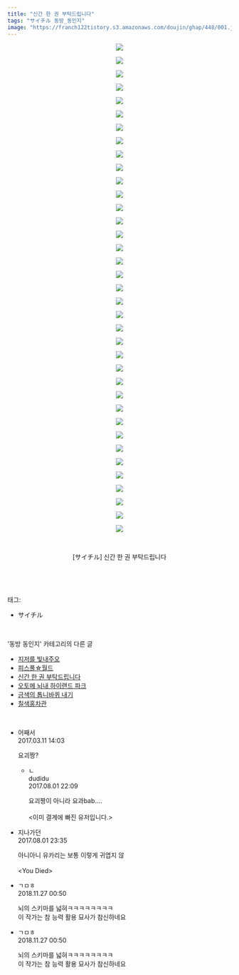 ```yaml
---
title: "신간 한 권 부탁드립니다"
tags: "サイチル 동방_동인지"
image: "https://franch122tistory.s3.amazonaws.com/doujin/ghap/448/001.jpg"
---
```

<div class="article">
<p style="text-align: center; clear: none; float: none;"><img src="{{ site.imgserver8 }}/ghap/448/001.jpg"/></p>
<p style="text-align: center; clear: none; float: none;"><img src="{{ site.imgserver8 }}/ghap/448/002.jpg"/></p>
<p style="text-align: center; clear: none; float: none;"><img src="{{ site.imgserver8 }}/ghap/448/003.jpg"/></p>
<p style="text-align: center; clear: none; float: none;"><img src="{{ site.imgserver8 }}/ghap/448/004.jpg"/></p>
<p style="text-align: center; clear: none; float: none;"><img src="{{ site.imgserver8 }}/ghap/448/005.jpg"/></p>
<p style="text-align: center; clear: none; float: none;"><img src="{{ site.imgserver8 }}/ghap/448/006.jpg"/></p>
<p style="text-align: center; clear: none; float: none;"><img src="{{ site.imgserver8 }}/ghap/448/007.jpg"/></p>
<p style="text-align: center; clear: none; float: none;"><img src="{{ site.imgserver8 }}/ghap/448/008.jpg"/></p>
<p style="text-align: center; clear: none; float: none;"><img src="{{ site.imgserver8 }}/ghap/448/009.jpg"/></p>
<p style="text-align: center; clear: none; float: none;"><img src="{{ site.imgserver8 }}/ghap/448/010.jpg"/></p>
<p style="text-align: center; clear: none; float: none;"><img src="{{ site.imgserver8 }}/ghap/448/011.jpg"/></p>
<p style="text-align: center; clear: none; float: none;"><img src="{{ site.imgserver8 }}/ghap/448/012.jpg"/></p>
<p style="text-align: center; clear: none; float: none;"><img src="{{ site.imgserver8 }}/ghap/448/013.jpg"/></p>
<p style="text-align: center; clear: none; float: none;"><img src="{{ site.imgserver8 }}/ghap/448/014.jpg"/></p>
<p style="text-align: center; clear: none; float: none;"><img src="{{ site.imgserver8 }}/ghap/448/015.jpg"/></p>
<p style="text-align: center; clear: none; float: none;"><img src="{{ site.imgserver8 }}/ghap/448/016.jpg"/></p>
<p style="text-align: center; clear: none; float: none;"><img src="{{ site.imgserver8 }}/ghap/448/017.jpg"/></p>
<p style="text-align: center; clear: none; float: none;"><img src="{{ site.imgserver8 }}/ghap/448/018.jpg"/></p>
<p style="text-align: center; clear: none; float: none;"><img src="{{ site.imgserver8 }}/ghap/448/019.jpg"/></p>
<p style="text-align: center; clear: none; float: none;"><img src="{{ site.imgserver8 }}/ghap/448/020.jpg"/></p>
<p style="text-align: center; clear: none; float: none;"><img src="{{ site.imgserver8 }}/ghap/448/021.jpg"/></p>
<p style="text-align: center; clear: none; float: none;"><img src="{{ site.imgserver8 }}/ghap/448/022.jpg"/></p>
<p style="text-align: center; clear: none; float: none;"><img src="{{ site.imgserver8 }}/ghap/448/023.jpg"/></p>
<p style="text-align: center; clear: none; float: none;"><img src="{{ site.imgserver8 }}/ghap/448/024.jpg"/></p>
<p style="text-align: center; clear: none; float: none;"><img src="{{ site.imgserver8 }}/ghap/448/025.jpg"/></p>
<p style="text-align: center; clear: none; float: none;"><img src="{{ site.imgserver8 }}/ghap/448/026.jpg"/></p>
<p style="text-align: center; clear: none; float: none;"><img src="{{ site.imgserver8 }}/ghap/448/027.jpg"/></p>
<p style="text-align: center; clear: none; float: none;"><img src="{{ site.imgserver8 }}/ghap/448/028.jpg"/></p>
<p style="text-align: center; clear: none; float: none;"><img src="{{ site.imgserver8 }}/ghap/448/029.jpg"/></p>
<p style="text-align: center; clear: none; float: none;"><img src="{{ site.imgserver8 }}/ghap/448/030.jpg"/></p>
<p style="text-align: center; clear: none; float: none;"><img src="{{ site.imgserver8 }}/ghap/448/031.jpg"/></p>
<p style="text-align: center; clear: none; float: none;"><img src="{{ site.imgserver8 }}/ghap/448/032.jpg"/></p>
<p style="text-align: center; clear: none; float: none;"><img src="{{ site.imgserver8 }}/ghap/448/033.jpg"/></p>
<p style="text-align: center; clear: none; float: none;"><img src="{{ site.imgserver8 }}/ghap/448/034.jpg"/></p>
<p style="text-align: center; clear: none; float: none;"><img src="{{ site.imgserver8 }}/ghap/448/035.jpg"/></p>
<p style="text-align: center; clear: none; float: none;"><img src="{{ site.imgserver8 }}/ghap/448/036.jpg"/></p>
<p style="text-align: center; clear: none; float: none;"><img src="{{ site.imgserver8 }}/ghap/448/037.jpg"/></p>
<p style="text-align: center; clear: none; float: none;"><br/></p>
<p style="text-align: center; clear: none; float: none;">[サイチル] 신간 한 권 부탁드립니다</p>
<p><br/></p>
</div><br/>
<div class="tagTrail">
<p>태그: </p>
<ul>
<li>サイチル</li>
</ul>
</div><br/>
<div class="another">
<p>'동방 동인지' 카테고리의 다른 글</p>
<ul>
<li><a href="/ghap_450">지저를 빛내주오</a></li>
<li><a href="/ghap_449">피스풀☆월드</a></li>
<li><a href="/ghap_448">신간 한 권 부탁드립니다</a></li>
<li><a href="/ghap_447">오토메 뇌내 하이랜드 파크</a></li>
<li><a href="/ghap_446">금색의 톱니바퀴 내기</a></li>
<li><a href="/ghap_444">칠색홍차관</a></li>
</ul>
</div><br/>
<div class="cb_module cb_fluid">
<div class="cb_wrt cb_profile">
<div class="comment">
<ul>
<li class="cb_thumb_off" id="comment14936660">
<div class="cb_comment_area">
<div class="cb_info_area">
<div class="cb_section">
<span class="cb_nick_name">어째서</span>
</div>
<div class="cb_section">
<span class="cb_date">2017.03.11 14:03 </span>
</div>
</div>
<div class="cb_dsc_comment">
<p class="cb_dsc">
											요괴짱?
										</p>
</div>
<ul>
<li class="cb_thumb_off" id="comment15049543">
<span class="cb_bu_subnode">ㄴ</span>
<div class="cb_comment_area">
<div class="cb_info_area">
<div class="cb_section">
<span class="cb_nick_name">dudidu</span>
</div>
<div class="cb_section">
<span class="cb_date">2017.08.01 22:09 </span>
</div>
</div>
<div class="cb_dsc_comment">
<p class="cb_dsc">
																요괴짱이 아니라 요과bab....<br/>
<br/>
&lt;이미 결계에 빠진 유저입니다.&gt;
															</p>
</div>
</div>
</li>
</ul>
</div></li>
<li class="cb_thumb_off" id="comment15049626">
<div class="cb_comment_area">
<div class="cb_info_area">
<div class="cb_section">
<span class="cb_nick_name">지나가던</span>
</div>
<div class="cb_section">
<span class="cb_date">2017.08.01 23:35 </span>
</div>
</div>
<div class="cb_dsc_comment">
<p class="cb_dsc">
											아니아니 유카리는 보통 이렇게 귀엽지 않<br/>
<br/>
&lt;You Died&gt;
										</p>
</div>
</div></li>
<li class="cb_thumb_off" id="comment15378963">
<div class="cb_comment_area">
<div class="cb_info_area">
<div class="cb_section">
<span class="cb_nick_name">ㄱㅁㅎ</span>
</div>
<div class="cb_section">
<span class="cb_date">2018.11.27 00:50 </span>
</div>
</div>
<div class="cb_dsc_comment">
<p class="cb_dsc">
											뇌의 스키마를 넓혀ㅋㅋㅋㅋㅋㅋㅋㅋ<br/>
이 작가는 참 능력 활용 묘사가 참신하네요<br/>
</p>
</div>
</div></li>
<li class="cb_thumb_off" id="comment15378964">
<div class="cb_comment_area">
<div class="cb_info_area">
<div class="cb_section">
<span class="cb_nick_name">ㄱㅁㅎ</span>
</div>
<div class="cb_section">
<span class="cb_date">2018.11.27 00:50 </span>
</div>
</div>
<div class="cb_dsc_comment">
<p class="cb_dsc">
											뇌의 스키마를 넓혀ㅋㅋㅋㅋㅋㅋㅋㅋ<br/>
이 작가는 참 능력 활용 묘사가 참신하네요<br/>
</p>
</div>
</div></li>
</ul>
</div>
</div><!-- commentList close -->
</div><br/>

